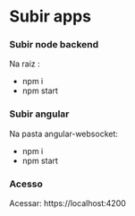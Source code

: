 # Subir apps

### Subir node backend
Na raiz :
- npm i
- npm start

### Subir angular
Na pasta angular-websocket: 
- npm i 
- npm start

### Acesso
Acessar: https://localhost:4200

